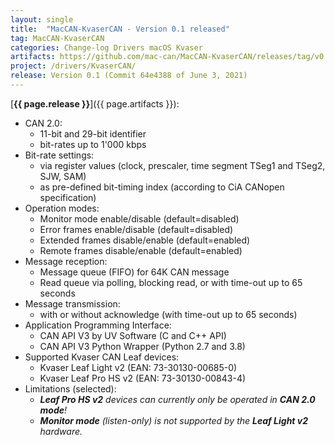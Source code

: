 ```yaml
---
layout: single
title:  "MacCAN-KvaserCAN - Version 0.1 released"
tag: MacCAN-KvaserCAN
categories: Change-log Drivers macOS Kvaser
artifacts: https://github.com/mac-can/MacCAN-KvaserCAN/releases/tag/v0.1
project: /drivers/KvaserCAN/
release: Version 0.1 (Commit 64e4388 of June 3, 2021)
---
```

[**{{ page.release }}**]({{ page.artifacts }}):

- CAN 2.0:
  - 11-bit and 29-bit identifier
  - bit-rates up to 1'000 kbps
- Bit-rate settings:
  - via register values (clock, prescaler, time segment TSeg1 and TSeg2, SJW, SAM)
  - as pre-defined bit-timing index (according to CiA CANopen specification)
- Operation modes:
  - Monitor mode enable/disable (default=disabled)
  - Error frames enable/disable (default=disabled)
  - Extended frames disable/enable (default=enabled)
  - Remote frames disable/enable (default=enabled)
- Message reception:
  - Message queue (FIFO) for 64K CAN message
  - Read queue via polling, blocking read, or with time-out up to 65 seconds
- Message transmission:
  - with or without acknowledge (with time-out up to 65 seconds)
- Application Programming Interface:
  - CAN API V3 by UV Software (C and C++ API)
  - CAN API V3 Python Wrapper (Python 2.7 and 3.8)
- Supported Kvaser CAN Leaf devices:
  - Kvaser Leaf Light v2 (EAN: 73-30130-00685-0)
  - Kvaser Leaf Pro HS v2 (EAN: 73-30130-00843-4)
- Limitations (selected):
  - _**Leaf Pro HS v2** devices can currently only be operated in **CAN 2.0 mode**!_
  - _**Monitor mode** (listen-only) is not supported by the **Leaf Light v2** hardware._
